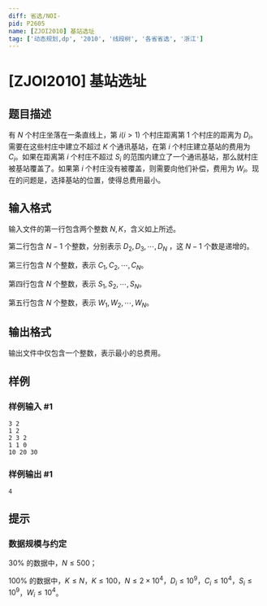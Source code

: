 ```yaml
---
diff: 省选/NOI-
pid: P2605
name: [ZJOI2010] 基站选址
tag: ['动态规划,dp', '2010', '线段树', '各省省选', '浙江']
---
```

# [ZJOI2010] 基站选址
## 题目描述

有 $N$ 个村庄坐落在一条直线上，第 $i(i>1)$ 个村庄距离第 $1$ 个村庄的距离为 $D_i$。需要在这些村庄中建立不超过 $K$ 个通讯基站，在第 $i$ 个村庄建立基站的费用为 $C_i$。如果在距离第 $i$ 个村庄不超过 $S_i$ 的范围内建立了一个通讯基站，那么就村庄被基站覆盖了。如果第 $i$ 个村庄没有被覆盖，则需要向他们补偿，费用为 $W_i$。现在的问题是，选择基站的位置，使得总费用最小。

## 输入格式

输入文件的第一行包含两个整数 $N,K$，含义如上所述。

第二行包含 $N-1$ 个整数，分别表示 $D_2,D_3,\cdots,D_N$ ，这 $N-1$ 个数是递增的。

第三行包含 $N$ 个整数，表示 $C_1,C_2,\cdots,C_N$。

第四行包含 $N$ 个整数，表示 $S_1,S_2,\cdots,S_N$。

第五行包含 $N$ 个整数，表示 $W_1,W_2,\cdots,W_N$。

## 输出格式

输出文件中仅包含一个整数，表示最小的总费用。

## 样例

### 样例输入 #1
```
3 2
1 2
2 3 2
1 1 0
10 20 30
```
### 样例输出 #1
```
4
```
## 提示

### 数据规模与约定

$30\%$ 的数据中，$N \leq 500$；

$100\%$ 的数据中，$K\leq N$，$K\leq 100$，$N\leq 2\times 10^4$，$D_i \leq 10^9$，$C_i\leq 10^4$，$S_i \leq10^9$，$W_i \leq 10^4$。


